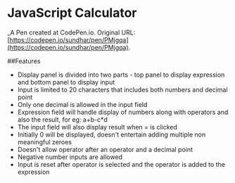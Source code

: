 # JavaScript Calculator
 _A Pen created at CodePen.io. Original URL: [https://codepen.io/sundhar/pen/PMjgqa](https://codepen.io/sundhar/pen/PMjgqa).

##Features
* Display panel is divided into two parts - top panel to display expression and bottom panel to display input
* Input is limited to 20 characters that includes both numbers and decimal point
* Only one decimal is allowed in the input field
* Expression field will handle display of numbers along with operators and also the result, for eg: a+b-c*d
* The input field will also display result when = is clicked
* Initially 0 will be displayed, doesn't entertain adding multiple non meaningful zeroes
* Doesn't allow operator after an operator and a decimal point
* Negative number inputs are allowed
* Input is reset after operator is selected and the operator is added to the expression